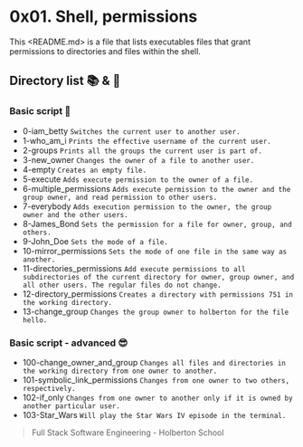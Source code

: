 # 0x01. Shell, permissions

This <README.md> is a file that lists executables files that grant permissions to directories and files within the shell.

## Directory list :books: & :page_facing_up:

### Basic script :monocle_face:

* 0-iam_betty ```Switches the current user to another user.```
* 1-who_am_i ```Prints the effective username of the current user.```
* 2-groups ```Prints all the groups the current user is part of.```
* 3-new_owner ```Changes the owner of a file to another user.```
* 4-empty ```Creates an empty file.```
* 5-execute ```Adds execute permission to the owner of a file.```
* 6-multiple_permissions ```Adds execute permission to the owner and the group owner, and read permission to other users.```
* 7-everybody ```Adds execution permission to the owner, the group owner and the other users.```
* 8-James_Bond ```Sets the permission for a file for owner, group, and others.```
* 9-John_Doe ```Sets the mode of a file.```
* 10-mirror_permissions ```Sets the mode of one file in the same way as another.```
* 11-directories_permissions ```Add execute permissions to all subdirectories of the current directory for owner, group owner, and all other users. The regular files do not change.```
* 12-directory_permissions ```Creates a directory with permissions 751 in the working directory.```
* 13-change_group ```Changes the group owner to holberton for the file hello.```

### Basic script - advanced :sunglasses:

 * 100-change_owner_and_group ```Changes all files and directories in the working directory from one owner to another.```
 * 101-symbolic_link_permissions ```Changes from one owner to two others, respectively. ```
 * 102-if_only ```Changes from one owner to another only if it is owned by another particular user.```
 * 103-Star_Wars ```Will play the Star Wars IV episode in the terminal.```


> Full Stack Software Engineering - Holberton School 